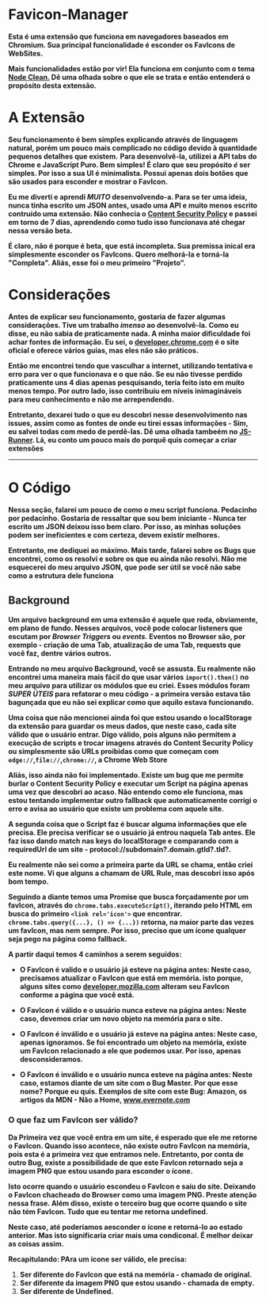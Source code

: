 # Favicon-Manager
**Esta é uma extensão que funciona em navegadores baseados em Chromium. Sua principal funcionalidade é esconder os FavIcons de WebSites.**  

**Mais funcionalidades estão por vir! Ela funciona em conjunto com o tema [Node Clean.]() Dê uma olhada sobre o que ele se trata e então entenderá o propósito desta extensão.** 

# A Extensão  
**Seu funcionamento é bem simples explicando através de linguagem natural, porém um pouco mais complicado no código devido à quantidade pequenos detalhes que existem.**
**Para desenvolvê-la, utilizei a API tabs do Chrome e JavaScript Puro. Bem simples! É claro que seu propósito *é* ser simples. Por isso a sua UI é minimalista. Possui apenas dois botões que são usados para esconder e mostrar o FavIcon.**

**Eu me diverti e aprendi _MUITO_ desenvolvendo-a. Para se ter uma ideia, nunca tinha escrito um JSON antes, usado uma API e muito menos escrito contruído uma extensão. Não conhecia o [Content Security Policy]() e passei em torno de 7 dias, aprendendo como tudo isso funcionava até chegar nessa versão beta.**

**É claro, não é porque é beta, que está incompleta. Sua premissa inical era simplesmente esconder os FavIcons. Quero melhorá-la e torná-la "Completa". Aliás, esse foi o meu primeiro "Projeto".**

# Considerações

**Antes de explicar seu funcionamento, gostaria de fazer algumas considerações. Tive um trabalho _imenso_ ao desenvolvê-la. Como eu disse, eu não sabia de praticamente nada. A minha maior dificuldade foi achar fontes de informação. Eu sei, o [developer.chrome.com]() é o site oficial e oferece vários guias, mas eles não são práticos.**  

**Então me encontrei tendo que vasculhar a internet, utilizando tentativa e erro para ver o que funcionava e o que não. Se eu não tivesse perdido praticamente uns 4 dias apenas pesquisando, teria feito isto em muito menos tempo. Por outro lado, isso contribuiu em níveis inimagináveis para meu conhecimento e não me arrependendo.**

**Entretanto, dexarei tudo o que eu descobri nesse desenvolvimento nas issues, assim como as fontes de onde eu tirei essas informações - Sim, eu salvei todas com medo de perdê-las. Dê uma olhada tambeém no [JS-Runner](). Lá, eu conto um pouco mais do porquê quis começar a criar extensões**

---

# O Código

**Nessa seção, falarei um pouco de como o meu script funciona. Pedacinho por pedacinho. Gostaria de ressaltar que sou bem iniciante - Nunca ter escrito um JSON deixou isso bem claro. Por isso, as minhas soluções podem ser ineficientes e com certeza, devem existir melhores.**

**Entretanto, me dediquei ao máximo. Mais tarde, falarei sobre os Bugs que encontrei, como os resolvi e sobre os que eu ainda não resolvi. Não me esquecerei do meu arquivo JSON, que pode ser útil se você não sabe como a estrutura dele funciona**

## Background

**Um arquivo background em uma extensão é aquele que roda, obviamente, em plano de fundo. Nesses arquivos, você pode colocar listeners que escutam por _Browser Triggers_ ou _events._ Eventos no Browser são, por exemplo - criação de uma Tab, atualização de uma Tab, requests que você faz, dentre vários outros.**

**Entrando no meu arquivo Background, você se assusta. Eu realmente não encontrei uma maneira mais fácil do que usar vários `import().then()` no meu arquivo para utilizar os módulos que eu criei. Esses módulos foram _SUPER ÚTEIS_ para refatorar o meu código - a primeira versão estava tão bagunçada que eu não sei explicar como que aquilo estava funcionando.**

**Uma coisa que não mencionei ainda foi que estou usando o localStorage da extensão para guardar os meus dados, que neste caso, cada site válido que o usuário entrar. Digo válido, pois alguns não permitem a execução de scripts e trocar imagens através do Content Security Policy ou simplesmente são URLs proibidas como que começam com `edge://`,`file://`,`chrome://`, a Chrome Web Store**

**Aliás, isso ainda não foi implementado. Existe um bug que me permite burlar o Content Security Policy e executar um Script na página apenas uma vez que descobri ao acaso. Não entendo como ele funciona, mas estou tentando implementar outro fallback que automaticamente corrigi o erro e avisa ao usuário que existe um problema com aquele site.**

**A segunda coisa que o Script faz é buscar alguma informações que ele precisa. Ele precisa verificar se o usuário já entrou naquela Tab antes. Ele faz isso dando match nas keys do localStorage e comparando com a requiredUrl de um site - protocol://subdomain?.domain.gtld?.tld?.**

**Eu realmente não sei como a primeira parte da URL se chama, então criei este nome. Vi que alguns a chamam de URL Rule, mas descobri isso após bom tempo.**

**Seguindo a diante temos uma Promise que busca forçadamente por um favIcon, através do `chrome.tabs.executeScript()`, iterando pelo HTML em busca do primeiro `<link rel='icon'>` que encontrar. 
`chrome.tabs.query({...}, () => {...})` retorna, na maior parte das vezes um favIcon, mas nem sempre. Por isso, preciso que um ícone qualquer seja pego na página como fallback.**

**A partir daqui temos 4 caminhos a serem seguidos:**

- **O FavIcon é valido e o usuário já esteve na página antes: Neste caso, precisamos atualizar o FavIcon que está em memória. isto porque, alguns sites como [developer.mozilla.com]() alteram seu FavIcon conforme a página que você está.**

- **O FavIcon é válido e o usuário nunca esteve na página antes: Neste caso, devemos criar um novo objeto na memória para o site.**

- **O FavIcon é inválido e o usuário já esteve na página antes: Neste caso, apenas ignoramos. Se foi encontrado um objeto na memória, existe um FavIcon relacionado a ele que podemos usar. Por isso, apenas desconsideramos.**

- **O FavIcon é inválido e o usuário nunca esteve na página antes: Neste caso, estamos diante de um site com o Bug Master. Por que esse nome? Porque eu quis. Exemplos de site com este Bug: Amazon, os artigos da MDN - Não a Home, www.evernote.com**

### O que faz um FavIcon ser válido?

**Da Primeira vez que você entra em um site, é esperado que ele me retorne o FavIcon. Quando isso acontece, não existe outro FavIcon na memória, pois esta é a primeira vez que entramos nele. Entretanto, por conta de outro Bug, existe a possibilidade de que este FavIcon retornado seja a imagem PNG que estou usando para esconder o ícone.**

**Isto ocorre quando o usuário escondeu o FavIcon e saiu do site. Deixando o FavIcon chacheado do Browser como uma imagem PNG. Preste atenção nessa frase. Além disso, existe o terceiro bug que ocorre quando o site não tém FavIcon. Tudo que eu tentar me retorna undefined.**

**Neste caso, até poderíamos aesconder o ícone e retorná-lo ao estado anterior. Mas isto significaria criar mais uma condiconal. É melhor deixar as coisas assim.**

**Recapitulando: PAra um ícone ser válido, ele precisa:**

1. **Ser diferente do FavIcon que está na memória - chamado de original.**
1. **Ser diferente da imagem PNG que estou usando - chamada de empty.**
1. **Ser diferente de Undefined.**








